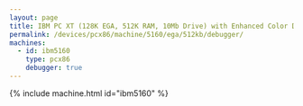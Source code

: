 ```yaml
---
layout: page
title: IBM PC XT (128K EGA, 512K RAM, 10Mb Drive) with Enhanced Color Display and Debugger
permalink: /devices/pcx86/machine/5160/ega/512kb/debugger/
machines:
  - id: ibm5160
    type: pcx86
    debugger: true
---
```


{% include machine.html id="ibm5160" %}
